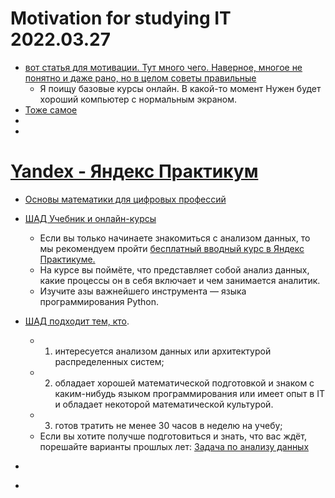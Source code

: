 # Motivation for studying IT 2022.03.27

* [вот статья для мотивации. Тут много чего. Наверное, многое не понятно и даже рано, но в целом советы правильные](https://habr.com/ru/post/475850/)
  * Я поищу базовые курсы онлайн. В какой-то момент Нужен будет хороший компьютер с нормальным экраном.
* [Тоже самое](https://www.education.ua/ru/articles/774/)
* []()
* []()

# [Yandex - Яндекс Практикум](https://practicum.yandex.ru/) 
* [Основы математики для цифровых профессий](https://practicum.yandex.ru/math-foundations/)
* [ШАД Учебник и онлайн-курсы](https://academy.yandex.ru/dataschool/online) 
  * Если вы только начинаете знакомиться с анализом данных, то мы рекомендуем пройти [бесплатный вводный курс в Яндекс Практикуме.](https://practicum.yandex.ru/)
  * На курсе вы поймёте, что представляет собой анализ данных, какие процессы он в себя включает и чем занимается аналитик. 
  * Изучите азы важнейшего инструмента — языка программирования Python.

* [ШАД подходит тем, кто](https://academy.yandex.ru/dataschool/enroll).  
  * 1) интересуется анализом данных или архитектурой распределенных систем;
  * 2) обладает хорошей математической подготовкой и знаком с каким-нибудь языком программирования или имеет опыт в IT и обладает некоторой математической культурой.
  * 3) готов тратить не менее 30 часов в неделю на учебу;
  * Если вы хотите получше подготовиться и знать, что вас ждёт, порешайте варианты прошлых лет: [Задача по анализу данных](https://disk.yandex.com/d/eQOKbGoNIyXhPw)
* []()
* 
